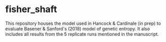 # fisher_shaft

This repository houses the model used in Hancock & Cardinale (in prep) to evaluate Basener & Sanford's (2018) model of genetic entropy. It also includes all results from the 5 replicate runs mentioned in the manuscript. 
